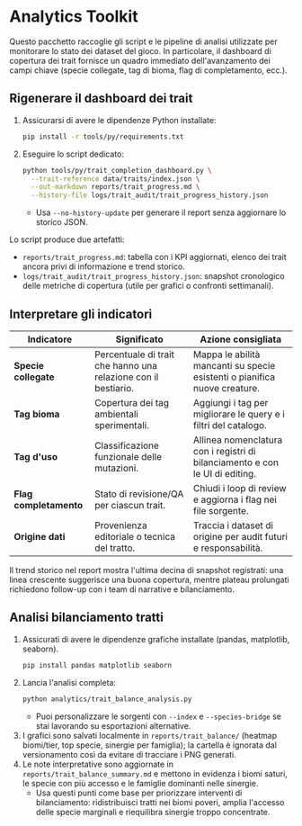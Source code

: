 # Analytics Toolkit

Questo pacchetto raccoglie gli script e le pipeline di analisi utilizzate per
monitorare lo stato dei dataset del gioco. In particolare, il dashboard di
copertura dei trait fornisce un quadro immediato dell'avanzamento dei campi
chiave (specie collegate, tag di bioma, flag di completamento, ecc.).

## Rigenerare il dashboard dei trait

1. Assicurarsi di avere le dipendenze Python installate:
   ```bash
   pip install -r tools/py/requirements.txt
   ```
2. Eseguire lo script dedicato:
   ```bash
   python tools/py/trait_completion_dashboard.py \
     --trait-reference data/traits/index.json \
     --out-markdown reports/trait_progress.md \
     --history-file logs/trait_audit/trait_progress_history.json
   ```
   - Usa `--no-history-update` per generare il report senza aggiornare lo
     storico JSON.

Lo script produce due artefatti:
- `reports/trait_progress.md`: tabella con i KPI aggiornati, elenco dei trait
  ancora privi di informazione e trend storico.
- `logs/trait_audit/trait_progress_history.json`: snapshot cronologico delle
  metriche di copertura (utile per grafici o confronti settimanali).

## Interpretare gli indicatori

| Indicatore | Significato | Azione consigliata |
| --- | --- | --- |
| **Specie collegate** | Percentuale di trait che hanno una relazione con il bestiario. | Mappa le abilità mancanti su specie esistenti o pianifica nuove creature. |
| **Tag bioma** | Copertura dei tag ambientali sperimentali. | Aggiungi i tag per migliorare le query e i filtri del catalogo. |
| **Tag d'uso** | Classificazione funzionale delle mutazioni. | Allinea nomenclatura con i registri di bilanciamento e con le UI di editing. |
| **Flag completamento** | Stato di revisione/QA per ciascun trait. | Chiudi i loop di review e aggiorna i flag nei file sorgente. |
| **Origine dati** | Provenienza editoriale o tecnica del tratto. | Traccia i dataset di origine per audit futuri e responsabilità. |

Il trend storico nel report mostra l'ultima decina di snapshot registrati: una
linea crescente suggerisce una buona copertura, mentre plateau prolungati
richiedono follow-up con i team di narrative e bilanciamento.


## Analisi bilanciamento tratti

1. Assicurati di avere le dipendenze grafiche installate (pandas, matplotlib, seaborn).
   ```bash
   pip install pandas matplotlib seaborn
   ```
2. Lancia l'analisi completa: 
   ```bash
   python analytics/trait_balance_analysis.py
   ```
   - Puoi personalizzare le sorgenti con `--index` e `--species-bridge` se stai lavorando su esportazioni alternative.
3. I grafici sono salvati localmente in `reports/trait_balance/` (heatmap biomi/tier, top specie, sinergie per famiglia); la cartella è ignorata dal versionamento così da evitare di tracciare i PNG generati.
4. Le note interpretative sono aggiornate in `reports/trait_balance_summary.md` e mettono in evidenza i biomi saturi, le specie con più accesso e le famiglie dominanti nelle sinergie.
   - Usa questi punti come base per priorizzare interventi di bilanciamento: ridistribuisci tratti nei biomi poveri, amplia l'accesso delle specie marginali e riequilibra sinergie troppo concentrate.
